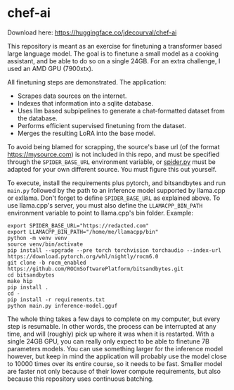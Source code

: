 # chef-ai

Download here: https://huggingface.co/jdecourval/chef-ai

This repository is meant as an exercise for finetuning a transformer based large language model. 
The goal is to finetune a small model as a cooking assistant, and be able to do so on a single 24GB.
For an extra challenge, I used an AMD GPU (7900xtx).

All finetuning steps are demonstrated. The application:
- Scrapes data sources on the internet.
- Indexes that information into a sqlite database.
- Uses llm based subpipelines to generate a chat-formatted dataset from the database.
- Performs efficient supervised finetuning from the dataset.
- Merges the resulting LoRA into the base model.

To avoid being blamed for scrapping, the source's base url (of the format https://mysource.com) is not included in this repo, and must be specified through the `SPIDER_BASE_URL` environment variable, or [spider.py](spider/spider.py) must be adapted for your own different source. 
You must figure this out yourself.

To execute, install the requirements plus pytorch, and bitsandbytes and run `main.py` followed by the path to an inference model supported by llama.cpp or exllama. Don't forget to define `SPIDER_BASE_URL` as explained above. To use llama.cpp's server, you must also define the `LLAMACPP_BIN_PATH` environment variable to point to llama.cpp's bin folder.
Example:
```shell
export SPIDER_BASE_URL="https://redacted.com"
export LLAMACPP_BIN_PATH="/home/me/llamacpp/bin"
python -m venv venv
source venv/bin/activate
pip install --upgrade --pre torch torchvision torchaudio --index-url https://download.pytorch.org/whl/nightly/rocm6.0
git clone -b rocm_enabled https://github.com/ROCmSoftwarePlatform/bitsandbytes.git
cd bitsandbytes
make hip
pip install .
cd -
pip install -r requirements.txt
python main.py inference-model.gguf
```

The whole thing takes a few days to complete on my computer, but every step is resumable. In other words, the process can be interrupted at any time, and will (roughly) pick up where it was when it is restarted.
With a single 24GB GPU, you can really only expect to be able to finetune 7B parameters models.
You can use something larger for the inference model however, but keep in mind the application will probably use the model close to 10000 times over its entire course, so it needs to be fast. Smaller model are faster not only because of their lower compute requirements, but also because this repository uses continuous batching.